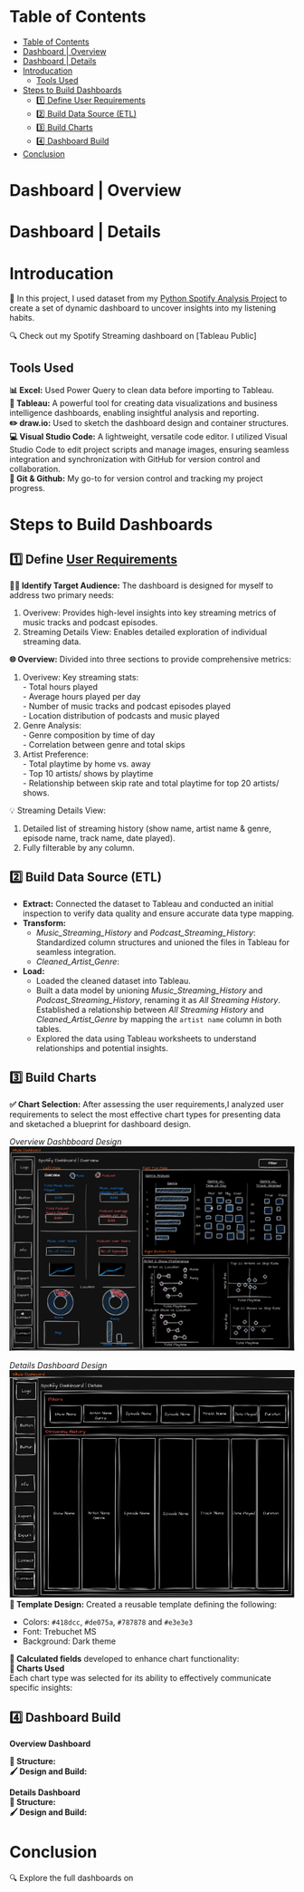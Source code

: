 # Table of Contents
- [Table of Contents](#table-of-contents)
- [Dashboard | Overview](#dashboard--overview)
- [Dashboard | Details](#dashboard--details)
- [Introducation](#introducation)
  - [Tools Used](#tools-used)
- [Steps to Build Dashboards](#steps-to-build-dashboards)
  - [:one: Define User Requirements](#one-define-user-requirements)
  - [:two: Build Data Source (ETL)](#two-build-data-source-etl)
  - [:three: Build Charts](#three-build-charts)
  - [:four: Dashboard Build](#four-dashboard-build)
- [Conclusion](#conclusion)
# Dashboard | Overview
# Dashboard | Details
# Introducation
📣 In this project, I used dataset from my [Python Spotify Analysis Project](https://github.com/mchenliu/Capstone_Project_Spotify_Data_Analysis) to create a set of dynamic dashboard to uncover insights into my listening habits.  

:mag: Check out my Spotify Streaming dashboard on [Tableau Public]  

## Tools Used
**:bar_chart: Excel:** Used Power Query to clean data before importing to Tableau.  
**:art: Tableau:** A powerful tool for creating data visualizations and business intelligence dashboards, enabling insightful analysis and reporting.  
**:pencil2: draw.io:** Used to sketch the dashboard design and container structures.  
**:computer: Visual Studio Code:** A lightweight, versatile code editor. I utilized Visual Studio Code to edit project scripts and manage images, ensuring seamless integration and synchronization with GitHub for version control and collaboration.  
**:octopus: Git & Github:** My go-to for version control and tracking my project progress.  
# Steps to Build Dashboards
## :one: Define [User Requirements](/UserStory.md)
**🧑‍💼 Identify Target Audience:** The dashboard is designed for myself to address two primary needs:
  1. Overivew: Provides high-level insights into key streaming metrics of music tracks and podcast episodes.
  2. Streaming Details View: Enables detailed exploration of individual streaming data.

**🌐 Overview:** Divided into three sections to provide comprehensive metrics:
  1. Overivew: Key streaming stats:  
    - Total hours played  
    - Average hours played per day  
    - Number of music tracks and podcast episodes played  
    - Location distribution of podcasts and music played  
  2. Genre Analysis:  
    - Genre composition by time of day  
    - Correlation between genre and total skips
  3. Artist Preference:  
    - Total playtime by home vs. away  
    - Top 10 artists/ shows by playtime  
    - Relationship between skip rate and total playtime for top 20 artists/ shows.

💡 Streaming Details View:
  1. Detailed list of streaming history (show name, artist name & genre, episode name, track name, date played).
  2. Fully filterable by any column.


## :two: Build Data Source (ETL)
- **Extract:** Connected the dataset to Tableau and conducted an initial inspection to verify data quality and ensure accurate data type mapping.
- **Transform:**
  - *Music_Streaming_History* and *Podcast_Streaming_History*: Standardized column structures and unioned the files in Tableau for seamless integration.
  - *Cleaned_Artist_Genre*:
- **Load:**
  - Loaded the cleaned dataset into Tableau.
  - Built a data model by unioning *Music_Streaming_History* and *Podcast_Streaming_History*, renaming it as *All Streaming History*. Established a relationship between *All Streaming History* and *Cleaned_Artist_Genre* by mapping the `artist name` column in both tables.
  - Explored the data using Tableau worksheets to understand relationships and potential insights.

## :three: Build Charts  
**:white_check_mark: Chart Selection:** After assessing the user requirements,I analyzed user requirements to select the most effective chart types for presenting data and sketached a blueprint for dashboard design.

*Overview Dashbboard Design*
![overview dashboard](/Images/Overview%20Dashboard%20Design.png)  

*Details Dashboard Design*  
![details dashboard](/Images/Details%20Dashboard%20Design.png)  
**:triangular_ruler: Template Design:** Created a reusable template defining the following:  
  - Colors: `#418dcc`, `#de075a`, `#787878` and `#e3e3e3`
  - Font: Trebuchet MS
  - Background: Dark theme  

**:1234: Calculated fields** developed to enhance chart functionality:  
**:abacus: Charts Used**  
Each chart type was selected for its ability to effectively communicate specific insights:
## :four: Dashboard Build  
**Overview Dashboard**  

**:bricks: Structure:**  
**:paintbrush: Design and Build:**  


**Details Dashboard**  
**:bricks: Structure:**  
**:paintbrush: Design and Build:**
# Conclusion  
:mag: Explore the full dashboards on 

